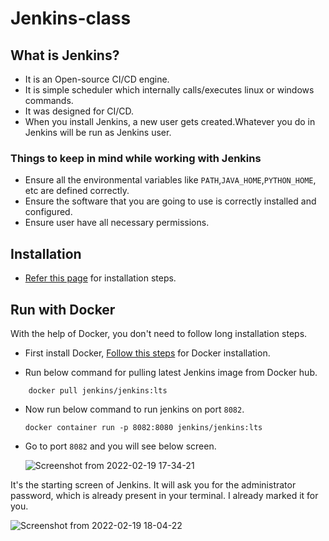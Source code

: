 # Jenkins-class

## What is Jenkins?

- It is an Open-source CI/CD engine.
- It is simple scheduler which internally calls/executes linux or windows commands.
- It was designed for CI/CD.
- When you install Jenkins, a new user gets created.Whatever you do in Jenkins will be run as Jenkins user.

### Things to keep in mind while working with Jenkins

- Ensure all the environmental variables like ``PATH``,``JAVA_HOME``,``PYTHON_HOME``, etc are defined correctly.
- Ensure the software that you are going to use is correctly installed and configured.
- Ensure user have all necessary permissions.

## Installation

- [Refer this page](https://www.jenkins.io/doc/book/installing/) for installation steps.

## Run with Docker

 With the help of Docker, you don't need to follow long installation steps.

- First install Docker, [Follow this steps](https://docs.docker.com/engine/install/) for Docker installation.

- Run below command for pulling latest Jenkins image from Docker hub.

```#docker
    docker pull jenkins/jenkins:lts
```

- Now run below command to run jenkins on port ``8082``.
  
  ```#docker
  docker container run -p 8082:8080 jenkins/jenkins:lts

  ```

- Go to port ``8082`` and you will see below screen.  
  
  ![Screenshot from 2022-02-19 17-34-21](https://user-images.githubusercontent.com/40575397/154800118-5ff9eb6c-9071-4298-bd1a-c50a9c7d4d67.png)

It's the starting screen of Jenkins. It will ask you for the administrator password, which is already present in your terminal. I already marked it for you.

![Screenshot from 2022-02-19 18-04-22](https://user-images.githubusercontent.com/40575397/154801409-a5dda3b6-f5ce-4f18-87e9-9e1a2fb323cb.jpg)



  
  
  
  
